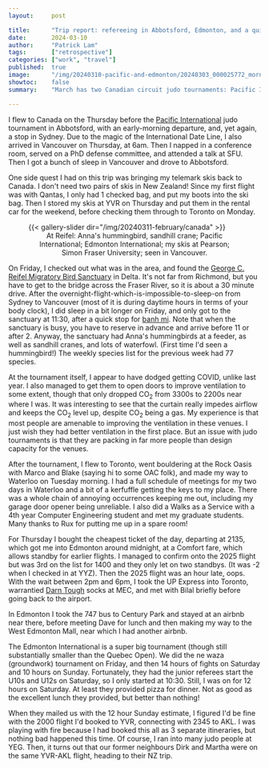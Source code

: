 ```yaml
---
layout:     post

title:      "Trip report: refereeing in Abbotsford, Edmonton, and a quick trip to Toronto/Waterloo"
date:       2024-03-10
author:     "Patrick Lam"
tags:       ["retrospective"]
categories: ["work", "travel"]
published:  true
image:      "/img/20240310-pacific-and-edmonton/20240303_000025772_morning_matches.webp"
showtoc:    false
summary:    "March has two Canadian circuit judo tournaments: Pacific International and Edmonton International. I also stopped by Waterloo for two days and took care of some business."

---
```


<style>
.post-heading h1  { color: yellow; text-shadow: 2px 2px 2px grey; }
.meta { color: yellow; }
</style>


I flew to Canada on the Thursday before the [Pacific International](https://www.live.judobc.ca/2024-events/pacific-international/) judo
tournament in Abbotsford, with an early-morning departure, and, yet again, a stop
in Sydney.  Due to the magic of the International Date Line, I
also arrived in Vancouver on Thursday, at 6am.  Then I napped in a
conference room, served on a PhD defense committee, and attended a talk
at SFU.  Then I got a bunch of sleep in Vancouver and drove to
Abbotsford.

One side quest I had on this trip was bringing my telemark skis back
to Canada. I don't need two pairs of skis in New Zealand! Since my
first flight was with Qantas, I only had 1 checked bag, and put my
boots into the ski bag. Then I stored my skis at YVR on Thursday and
put them in the rental car for the weekend, before checking them
through to Toronto on Monday.

<figure>
{{< gallery-slider dir="/img/20240311-february/canada" >}}
<figcaption style="text-align:center">At Reifel: Anna's hummingbird, sandhill crane; Pacific International; Edmonton International; my skis at Pearson; Simon Fraser University; seen in Vancouver.</figcaption>
</figure>

On Friday, I checked out what was in the area, and found the [George
C. Reifel Migratory Bird
Sanctuary](https://www.reifelbirdsanctuary.com) in Delta. It's not far
from Richmond, but you have to get to the bridge across the Fraser River, so it is about a
30 minute drive. After the
overnight-flight-which-is-impossible-to-sleep-on from Sydney to
Vancouver (most of it is during daytime hours in terms of your body
clock), I did sleep in a bit longer on Friday, and only got to the
sanctuary at 11:30, after a quick stop for [banh mi](https://www.facebook.com/stevestonharbourcafe/). Note that when the
sanctuary is busy, you have to reserve in advance and arrive before 11
or after 2. Anyway, the sanctuary had Anna's hummingbirds at a feeder, as well
as sandhill cranes, and lots of waterfowl. (First time I'd seen a hummingbird!)
The weekly species list for the previous week had 77 species.

At the tournament itself, I appear to have dodged getting COVID,
unlike last year.  I also managed to get them to open doors to
improve ventilation to some extent, though that only dropped
CO<sub>2</sub> from 3300s to 2200s near where I was. It was
interesting to see that the curtain really impedes airflow and keeps
the CO<sub>2</sub> level up, despite CO<sub>2</sub> being a gas. My experience
is that most people are amenable to improving the ventilation in these venues.
I just wish they had better ventilation in the first place. But an issue
with judo tournaments is that they are packing in far more people than
design capacity for the venues.

After the tournament, I flew to Toronto, went bouldering at the Rock
Oasis with Marco and Blake (saying hi to some OAC folk), and made my
way to Waterloo on Tuesday morning. I had a full schedule of meetings
for my two days in Waterloo and a bit of a kerfuffle getting the keys
to my place. There was a whole chain of annoying occurrences keeping
me out, including my garage door opener being unreliable. I also did a Walks as a Service
with a 4th year Computer Engineering student and met my graduate students. Many thanks to Rux for putting me up in a
spare room!

For Thursday I bought the cheapest ticket of the day, departing at 2135, which got me
into Edmonton around midnight, at a Comfort fare, which allows standby
for earlier flights. I managed to confirm onto the 2025 flight but was 3rd on the list for 1400 and
they only let on two standbys. (It was -2 when I checked in at YYZ). Then the 2025 flight was an hour late, oops. With the
wait between 2pm and 6pm, I took the UP Express into Toronto, warrantied
[Darn Tough](https://darntough.com/) socks at MEC, and met with Bilal briefly before going back to the airport.

In Edmonton I took the 747 bus to Century Park and stayed at an airbnb
near there, before meeting Dave for lunch and then making my way to
the West Edmonton Mall, near which I had another airbnb.

The Edmonton International is a super big tournament (though still
substantially smaller than the Quebec Open). We did the ne waza (groundwork)
tournament on Friday, and then 14 hours of fights on Saturday and 10
hours on Sunday. Fortunately, they had the junior referees start the
U10s and U12s on Saturday, so I only started at 10:30. Still, I was on
for 12 hours on Saturday. At least they provided pizza for dinner.
Not as good as the excellent lunch they provided, but better than nothing!

When they mailed us with the 12 hour Sunday estimate, I figured I'd be
fine with the 2000 flight I'd booked to YVR, connecting with 2345 to
AKL. I was playing with fire because I had booked this all as 3
separate itineraries, but nothing bad happened this time. Of course, I
ran into many judo people at YEG. Then, it turns out that our former
neighbours Dirk and Martha were on the same YVR-AKL flight, heading to
their NZ trip.
